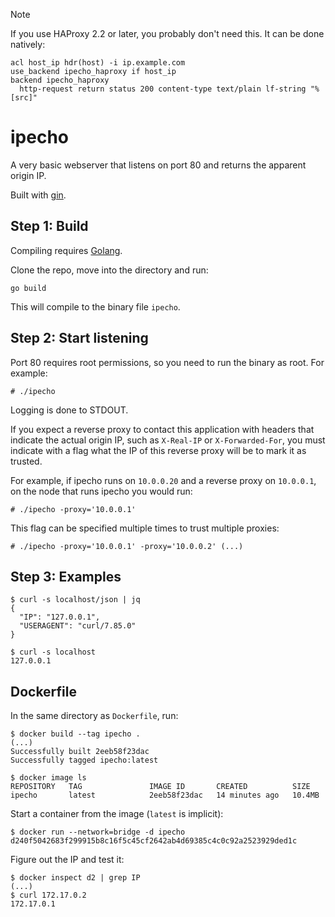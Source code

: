> [!NOTE]  
> If you use HAProxy 2.2 or later, you probably don't need this. It can be done natively:
> ```
> acl host_ip hdr(host) -i ip.example.com
> use_backend ipecho_haproxy if host_ip
> backend ipecho_haproxy
>   http-request return status 200 content-type text/plain lf-string "%[src]"
> ```

# ipecho

A very basic webserver that listens on port 80 and returns the apparent origin IP.

Built with [gin](https://github.com/gin-gonic/gin).

## Step 1: Build

Compiling requires [Golang](https://go.dev/doc/install).

Clone the repo, move into the directory and run:

```
go build
```

This will compile to the binary file `ipecho`.

## Step 2: Start listening

Port 80 requires root permissions, so you need to run the binary as root. For example:

```
# ./ipecho
```

Logging is done to STDOUT.

If you expect a reverse proxy to contact this application with headers
that indicate the actual origin IP, such as `X-Real-IP` or
`X-Forwarded-For`, you must indicate with a flag what the IP of this
reverse proxy will be to mark it as trusted.

For example, if ipecho runs on `10.0.0.20` and a reverse proxy on
`10.0.0.1`, on the node that runs ipecho you would run:

```
# ./ipecho -proxy='10.0.0.1'
```

This flag can be specified multiple times to trust multiple proxies:

```
# ./ipecho -proxy='10.0.0.1' -proxy='10.0.0.2' (...)
```

## Step 3: Examples

```
$ curl -s localhost/json | jq
{
  "IP": "127.0.0.1",
  "USERAGENT": "curl/7.85.0"
}
```

```
$ curl -s localhost
127.0.0.1
```

## Dockerfile
In the same directory as `Dockerfile`, run:
```
$ docker build --tag ipecho .
(...)
Successfully built 2eeb58f23dac
Successfully tagged ipecho:latest
```
```
$ docker image ls
REPOSITORY   TAG               IMAGE ID       CREATED          SIZE
ipecho       latest            2eeb58f23dac   14 minutes ago   10.4MB
```
Start a container from the image (`latest` is implicit):
```
$ docker run --network=bridge -d ipecho
d240f5042683f299915b8c16f5c45cf2642ab4d69385c4c0c92a2523929ded1c
```
Figure out the IP and test it:
```
$ docker inspect d2 | grep IP
(...)
$ curl 172.17.0.2
172.17.0.1
```
